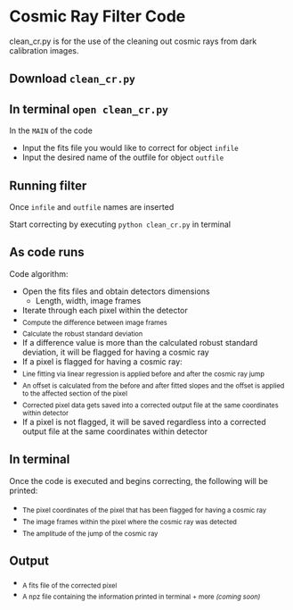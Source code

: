 # Cosmic Ray Filter Code

clean_cr.py is for the use of the cleaning out cosmic rays from dark calibration images.

## Download ```clean_cr.py```

## In terminal ```open clean_cr.py```

In the ```MAIN``` of the code
- Input the fits file you would like to correct for object ```infile```
- Input the desired name of the outfile for object ```outfile```

## Running filter
Once ```infile``` and ```outfile``` names are inserted

Start correcting by executing
        ```python clean_cr.py``` in terminal

## As code runs
Code algorithm:
- Open the fits files and obtain detectors dimensions
    - Length, width, image frames
- Iterate through each pixel within the detector
- <sub> Compute the difference between image frames <sub>
- <sub> Calculate the robust standard deviation <sub>
- If a difference value is more than the calculated robust standard deviation, it will be flagged for having a cosmic ray
- If a pixel is flagged for having a cosmic ray:
-   <sub> Line fitting via linear regression is applied before and after the cosmic ray jump <sub>
-   <sub> An offset is calculated from the before and after fitted slopes and the offset is applied to the affected section of the pixel <sub>
-   <sub> Corrected pixel data gets saved into a corrected output file at the same coordinates within detector <sub>
- If a pixel is not flagged, it will be saved regardless into a corrected output file at the same coordinates within detector

## In terminal
Once the code is executed and begins correcting, the following will be printed:
- <sub> The pixel coordinates of the pixel that has been flagged for having a cosmic ray <sub>
- <sub> The image frames within the pixel where the cosmic ray was detected <sub>
- <sub> The amplitude of the jump of the cosmic ray <sub>

## Output
- <sub> A fits file of the corrected pixel <sub>
- <sub> A npz file containing the information printed in terminal + more _(coming soon)_ <sub>
